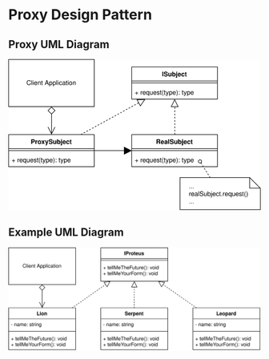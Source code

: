 # Proxy Design Pattern

## Proxy UML Diagram

![Proxy Pattern UML Diagram](/img/proxy_concept.svg)

## Example UML Diagram

![Proxy Use Case Example](/img/proxy_example.svg)
